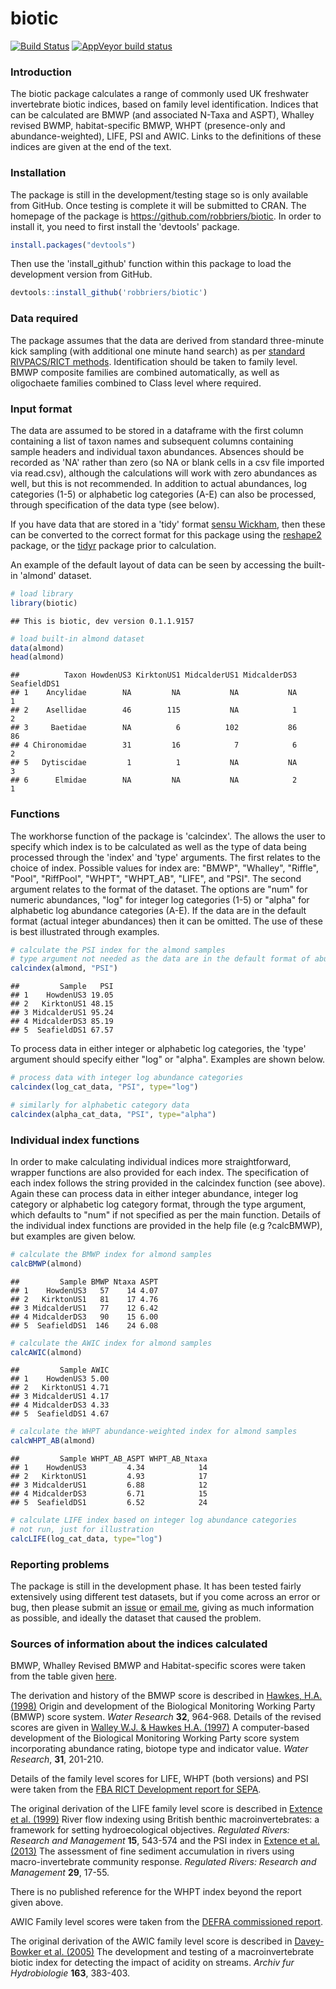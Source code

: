 
biotic
======

[![Build Status](https://travis-ci.org/robbriers/biotic.svg?branch=master)](https://travis-ci.org/robbriers/biotic) [![AppVeyor build status](https://ci.appveyor.com/api/projects/status/github/robbriers/biotic?branch=master&svg=true)](https://ci.appveyor.com/project/robbriers/biotic/branch/master)

### Introduction

The biotic package calculates a range of commonly used UK freshwater invertebrate biotic indices, based on family level identification. Indices that can be calculated are BMWP (and associated N-Taxa and ASPT), Whalley revised BWMP, habitat-specific BMWP, WHPT (presence-only and abundance-weighted), LIFE, PSI and AWIC. Links to the definitions of these indices are given at the end of the text.

### Installation

The package is still in the development/testing stage so is only available from GitHub. Once testing is complete it will be submitted to CRAN. The homepage of the package is <https://github.com/robbriers/biotic>. In order to install it, you need to first install the 'devtools' package.

``` r
install.packages("devtools")
```

Then use the 'install\_github' function within this package to load the development version from GitHub.

``` r
devtools::install_github('robbriers/biotic')
```

### Data required

The package assumes that the data are derived from standard three-minute kick sampling (with additional one minute hand search) as per [standard RIVPACS/RICT methods](http://www.eu-star.at/pdf/RivpacsMacroinvertebrateSamplingProtocol.pdf). Identification should be taken to family level. BMWP composite families are combined automatically, as well as oligochaete families combined to Class level where required.

### Input format

The data are assumed to be stored in a dataframe with the first column containing a list of taxon names and subsequent columns containing sample headers and individual taxon abundances. Absences should be recorded as 'NA' rather than zero (so NA or blank cells in a csv file imported via read.csv), although the calculations will work with zero abundances as well, but this is not recommended. In addition to actual abundances, log categories (1-5) or alphabetic log categories (A-E) can also be processed, through specification of the data type (see below).

If you have data that are stored in a 'tidy' format [sensu Wickham](https://www.jstatsoft.org/article/view/v059i10), then these can be converted to the correct format for this package using the [reshape2](https://cran.r-project.org/package=reshape2) package, or the [tidyr](https://cran.r-project.org/package=tidyr) package prior to calculation.

An example of the default layout of data can be seen by accessing the built-in 'almond' dataset.

``` r
# load library
library(biotic)
```

    ## This is biotic, dev version 0.1.1.9157

``` r
# load built-in almond dataset
data(almond)
head(almond)
```

    ##          Taxon HowdenUS3 KirktonUS1 MidcalderUS1 MidcalderDS3 SeafieldDS1
    ## 1    Ancylidae        NA         NA           NA           NA           1
    ## 2    Asellidae        46        115           NA            1           2
    ## 3     Baetidae        NA          6          102           86          86
    ## 4 Chironomidae        31         16            7            6           2
    ## 5   Dytiscidae         1          1           NA           NA           3
    ## 6      Elmidae        NA         NA           NA            2           1

### Functions

The workhorse function of the package is 'calcindex'. The allows the user to specify which index is to be calculated as well as the type of data being processed through the 'index' and 'type' arguments. The first relates to the choice of index. Possible values for index are: "BMWP", "Whalley", "Riffle", "Pool", "RiffPool", "WHPT", "WHPT\_AB", "LIFE", and "PSI". The second argument relates to the format of the dataset. The options are "num" for numeric abundances, "log" for integer log categories (1-5) or "alpha" for alphabetic log abundance categories (A-E). If the data are in the default format (actual integer abundances) then it can be omitted. The use of these is best illustrated through examples.

``` r
# calculate the PSI index for the almond samples
# type argument not needed as the data are in the default format of abundances
calcindex(almond, "PSI")
```

    ##         Sample   PSI
    ## 1    HowdenUS3 19.05
    ## 2   KirktonUS1 48.15
    ## 3 MidcalderUS1 95.24
    ## 4 MidcalderDS3 85.19
    ## 5  SeafieldDS1 67.57

To process data in either integer or alphabetic log categories, the 'type' argument should specify either "log" or "alpha". Examples are shown below.

``` r
# process data with integer log abundance categories
calcindex(log_cat_data, "PSI", type="log")

# similarly for alphabetic category data
calcindex(alpha_cat_data, "PSI", type="alpha")
```

### Individual index functions

In order to make calculating individual indices more straightforward, wrapper functions are also provided for each index. The specification of each index follows the string provided in the calcindex function (see above). Again these can process data in either integer abundance, integer log category or alphabetic log category format, through the type argument, which defaults to "num" if not specified as per the main function. Details of the individual index functions are provided in the help file (e.g ?calcBMWP), but examples are given below.

``` r
# calculate the BMWP index for almond samples
calcBMWP(almond)
```

    ##         Sample BMWP Ntaxa ASPT
    ## 1    HowdenUS3   57    14 4.07
    ## 2   KirktonUS1   81    17 4.76
    ## 3 MidcalderUS1   77    12 6.42
    ## 4 MidcalderDS3   90    15 6.00
    ## 5  SeafieldDS1  146    24 6.08

``` r
# calculate the AWIC index for almond samples
calcAWIC(almond)
```

    ##         Sample AWIC
    ## 1    HowdenUS3 5.00
    ## 2   KirktonUS1 4.71
    ## 3 MidcalderUS1 4.17
    ## 4 MidcalderDS3 4.33
    ## 5  SeafieldDS1 4.67

``` r
# calculate the WHPT abundance-weighted index for almond samples
calcWHPT_AB(almond)
```

    ##         Sample WHPT_AB_ASPT WHPT_AB_Ntaxa
    ## 1    HowdenUS3         4.34            14
    ## 2   KirktonUS1         4.93            17
    ## 3 MidcalderUS1         6.88            12
    ## 4 MidcalderDS3         6.71            15
    ## 5  SeafieldDS1         6.52            24

``` r
# calculate LIFE index based on integer log abundance categories
# not run, just for illustration
calcLIFE(log_cat_data, type="log")
```

### Reporting problems

The package is still in the development phase. It has been tested fairly extensively using different test datasets, but if you come across an error or bug, then please submit an [issue](https://github.com/robbriers/biotic/issues) or [email me](mailto:r.briers@napier.ac.uk), giving as much information as possible, and ideally the dataset that caused the problem.

### Sources of information about the indices calculated

BMWP, Whalley Revised BMWP and Habitat-specific scores were taken from the table given [here](http://www.cies.staffs.ac.uk/bmwptabl.htm).

The derivation and history of the BMWP score is described in [Hawkes, H.A. (1998)](http://dx.doi.org/10.1016/S0043-1354(97)00275-3) Origin and development of the Biological Monitoring Working Party (BMWP) score system. *Water Research* **32**, 964-968. Details of the revised scores are given in [Walley W.J. & Hawkes H.A. (1997)](http://dx.doi.org/10.1016/S0043-1354(96)00249-7) A computer-based development of the Biological Monitoring Working Party score system incorporating abundance rating, biotope type and indicator value. *Water Research*, **31**, 201-210.

Details of the family level scores for LIFE, WHPT (both versions) and PSI were taken from the [FBA RICT Development report for SEPA](http://www.fba.org.uk/sites/default/files/SEPARICTWorkstream1(WHPTandotherAbundance-WeightedIndices)Final%20Report.pdf).

The original derivation of the LIFE family level score is described in [Extence et al. (1999)](http://dx.doi.org/10.1002/(SICI)1099-1646(199911/12)15:6%3C545::AID-RRR561%3E3.0.CO;2-W) River flow indexing using British benthic macroinvertebrates: a framework for setting hydroecological objectives. *Regulated Rivers: Research and Management* **15**, 543-574 and the PSI index in [Extence et al. (2013)](http://dx.doi.org/10.1002/rra.1569) The assessment of fine sediment accumulation in rivers using macro-invertebrate community response. *Regulated Rivers: Research and Management* **29**, 17-55.

There is no published reference for the WHPT index beyond the report given above.

AWIC Family level scores were taken from the [DEFRA commissioned report](https://www.gov.uk/government/publications/development-of-the-acid-water-indicator-community-awic-macroinvertebrate-family-and-species-level).

The original derivation of the AWIC family level score is described in [Davey-Bowker et al. (2005)](http://dx.doi.org/10.1127/0003-9136/2005/0163-0383) The development and testing of a macroinvertebrate biotic index for detecting the impact of acidity on streams. *Archiv fur Hydrobiologie* **163**, 383-403.
